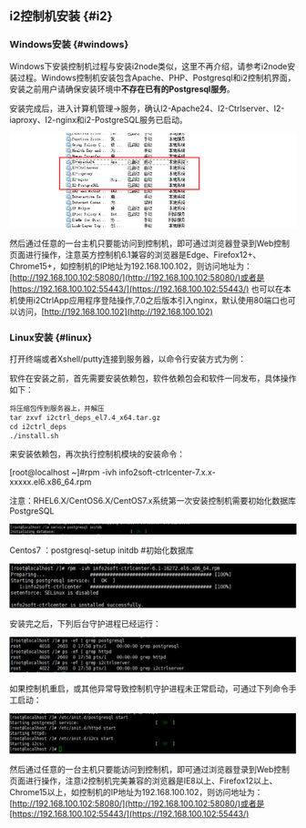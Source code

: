 ## i2控制机安装 {#i2}

### Windows安装 {#windows}

Windows下安装控制机过程与安装i2node类似，这里不再介绍，请参考i2node安装过程。Windows控制机安装包含Apache、PHP、Postgresql和i2控制机界面，安装之前用户请确保安装环境中**不存在已有的Postgresql服务**。

安装完成后，进入计算机管理-&gt;服务，确认I2-Apache24、I2-Ctrlserver、I2-iaproxy、I2-nginx和i2-PostgreSQL服务已启动。

![](/assets/V7.0.2018122006.png)

然后通过任意的一台主机只要能访问到控制机，即可通过浏览器登录到Web控制页面进行操作，注意英方控制机6.1兼容的浏览器是Edge、Firefox12+、Chrome15+，如控制机的IP地址为192.168.100.102，则访问地址为：
[http://192.168.100.102:58080/](http://192.168.100.102:58080/)或者是[https://192.168.100.102:55443/](https://192.168.100.102:55443/)
也可以在本机使用i2CtrlApp应用程序登陆操作,7.0之后版本引入nginx，默认使用80端口也可以访问，[http://192.168.100.102](http://192.168.100.102)

### Linux安装 {#linux}

打开终端或者Xshell/putty连接到服务器，以命令行安装方式为例：

软件在安装之前，首先需要安装依赖包，软件依赖包会和软件一同发布，具体操作如下：

```
将压缩包传到服务器上，并解压
tar zxvf i2ctrl_deps_el7.4_x64.tar.gz
cd i2ctrl_deps
./install.sh
```

来安装依赖包，再次执行控制机模块的安装命令：

\[root@localhost ~\]\#rpm -ivh info2soft-ctrlcenter-7.x.x-xxxxx.el6.x86\_64.rpm

注意：RHEL6.X/CentOS6.X/CentOS7.x系统第一次安装控制机需要初始化数据库PostgreSQL

![](/assets/V6.114289.png)

Centos7 ：postgresql-setup initdb \#初始化数据库

![](/assets/V6.114290.png)

安装完之后，下列后台守护进程已经运行：

![](/assets/V6.114313.png)

如果控制机重启，或其他异常导致控制机守护进程未正常启动，可通过下列命令手工启动：

![](/assets/V6.114356.png)

然后通过任意的一台主机只要能访问到控制机，即可通过浏览器登录到Web控制页面进行操作，注意i2控制机完美兼容的浏览器是IE8以上、Firefox12以上、Chrome15以上，如控制机的IP地址为192.168.100.102，则访问地址为：
[http://192.168.100.102:58080/](http://192.168.100.102:58080/)或者是[https://192.168.100.102:55443/](https://192.168.100.102:55443/)